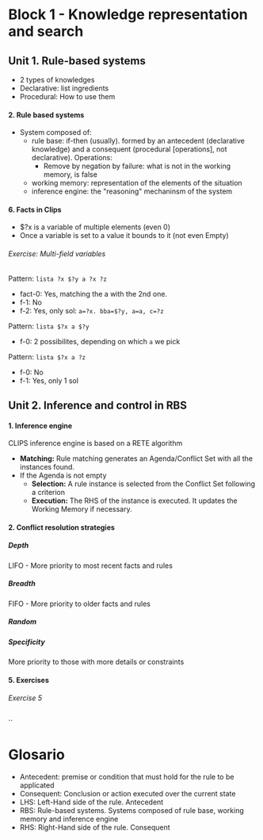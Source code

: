 # Block 1 - Knowledge representation and search
## Unit 1. Rule-based systems
+ 2 types of knowledges
 + Declarative: list ingredients
 + Procedural: How to use them

#### 2. Rule based systems
+ System composed of:
	+ rule base: if-then (usually). formed by an antecedent (declarative knowledge) and a consequent (procedural [operations], not declarative). Operations:
	  + Remove by negation by failure: what is not in the working memory, is false
	+ working memory: representation of the elements of the situation
	+ inference engine: the "reasoning" mechaninsm of the system

#### 6. Facts in Clips
+ $?x is a variable of multiple elements (even 0)
+ Once a variable is set to a value it bounds to it (not even Empty)

###### Exercise: Multi-field variables
Pattern: `lista ?x $?y a ?x ?z`
+ fact-0: Yes, matching the a with the 2nd one.
+ f-1: No
+ f-2: Yes, only sol: `a=?x. bba=$?y, a=a, c=?z` 

Pattern: `lista $?x a $?y`
+ f-0: 2 possibilites, depending on which `a` we pick

Pattern: `lista $?x a ?z`
+ f-0: No
+ f-1: Yes, only 1 sol

## Unit 2. Inference and control in RBS
#### 1. Inference engine
CLIPS inference engine is based on a RETE algorithm
+ **Matching:** Rule matching generates an Agenda/Conflict Set with all the instances found.
+ If the Agenda is not empty
	+ **Selection:** A rule instance is selected from the Conflict Set following a criterion
	+ **Execution:** The RHS of the instance is executed. It updates the Working Memory if necessary.

#### 2. Conflict resolution strategies
##### Depth 
LIFO - More priority to most recent facts and rules
##### Breadth
FIFO - More priority to older facts and rules
##### Random
##### Specificity
More priority to those with more details or constraints
#### 5. Exercises
###### Exercise 5
``





# Glosario
+ Antecedent: premise or condition that must hold for the rule to be applicated
+ Consequent: Conclusion or action executed over the current state 
+ LHS: Left-Hand side of the rule. Antecedent
+ RBS: Rule-based systems. Systems composed of rule base, working memory and inference engine
+ RHS: Right-Hand side of the rule. Consequent


 	
	

